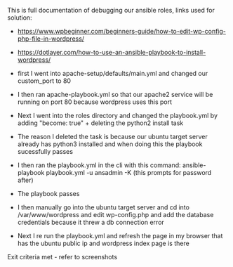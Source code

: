 This is full documentation of debugging our ansible roles, links used for solution:
- https://www.wpbeginner.com/beginners-guide/how-to-edit-wp-config-php-file-in-wordpress/
- https://dotlayer.com/how-to-use-an-ansible-playbook-to-install-wordpress/

- first I went into apache-setup/defaults/main.yml and changed our custom_port to 80 
- I then ran apache-playbook.yml so that our apache2 service will be running on port 80 because wordpress uses this port
- Next I went into the roles directory and changed the playbook.yml by adding "become: true" + deleting the python2 install task
- The reason I deleted the task is because our ubuntu target server already has python3 installed and when doing this the playbook sucessfully passes
- I then ran the playbook.yml in the cli with this command: ansible-playbook playbook.yml -u ansadmin -K (this prompts for password after)
- The playbook passes
- I then manually go into the ubuntu target server and cd into /var/www/wordpress and edit wp-config.php and add the database credentials because it threw a db connection error
- Next I re run the playbook.yml and refresh the page in my browser that has the ubuntu public ip and wordpress index page is there

Exit criteria met - refer to screenshots
